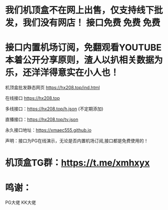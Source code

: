 #  我们机顶盒不在网上出售，仅支持线下批发，我们没有网店！ 接口免费 免费 免费

# 接口内置机场订阅，免翻观看YOUTUBE   本着公开分享原则，渣人以扒相关数据为乐，还洋洋得意实在小人也！

机顶盒批发静态网页  https://hx208.top/ind.html   

在线接口  https://hx208.top   

多线接口：https://hx208.top/h.json   (不定期添加)

直播接口：https://hx208.top/tv.json

永久接口地址：https://xmaec555.github.io

 声明：接口为PG在线演示，无论是否内置机场订阅,接口都是免费使用的！

# 机顶盒TG群：https://t.me/xmhxyx

# 鸣谢：
PG大佬  KK大佬
